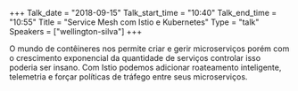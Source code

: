 +++
Talk_date = "2018-09-15"
Talk_start_time = "10:40"
Talk_end_time = "10:55"
Title = "Service Mesh com Istio e Kubernetes"
Type = "talk"
Speakers = ["wellington-silva"]
+++

O mundo de contêineres nos permite criar e gerir microserviços porém com o crescimento exponencial da quantidade de serviços controlar isso poderia ser insano. Com Istio podemos adicionar roateamento inteligente, telemetria e forçar políticas de tráfego entre seus microserviços.
